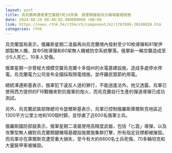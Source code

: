 ```yaml
---
layout: post
title: 烏克蘭再遭俄軍空襲致5死10多傷　俄軍稱摧毀烏方機場基礎設施
date: 2024-08-28 00:48:02.000000000 +08:00
link: https://news.rthk.hk/rthk/ch/component/k2/1767899-20240828.htm
categories: rthk
---
```


烏克蘭當局表示，俄羅斯星期二凌晨再向烏克蘭境內發射至少10枚導彈和81架伊朗製無人機，其中5枚導彈和60架無人機被防空系統擊落。俄軍新一輪空襲造成至少5人死亡，10多人受傷。

俄軍星期一亦曾經大規模空襲烏克蘭十多個州的水電基建設施，造成多處停水停電。烏克蘭電力公司宣布全國採取限電措施，並呼籲民眾節約用電。

總統澤連斯基表示，俄軍犯下違反人道的罪行，不能逍遙法外。他又透露，烏軍已使用西方提供的F16戰機來對抗俄軍的炮火，而烏克蘭自行生產的彈道導彈已成功測試。

另外，烏克蘭武裝部隊總司令瑟爾斯基表示，烏軍已控制俄羅斯庫爾斯克地區近1300平方公里土地和100個村鎮，並俘虜了近600名俄軍士兵。

俄羅斯國防部就表示，俄軍星期二凌晨使用高精度武器，包括「匕首」導彈，以及攻擊型無人機對烏克蘭關鍵機場基礎設施實施集群打擊，所有指定目標都被摧毀。而烏軍亦在庫爾斯克遭受重大損失，至今有大約6600名士兵死傷，70多輛坦克和大量裝甲車被摧毀。
